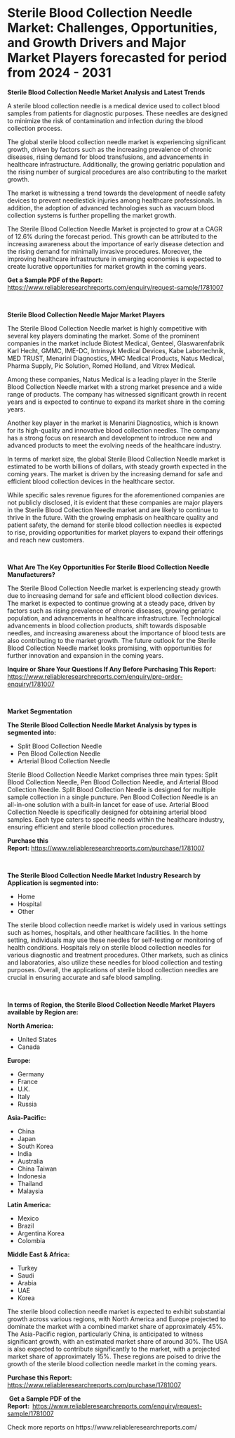 <p><h1>Sterile Blood Collection Needle Market: Challenges, Opportunities, and Growth Drivers and Major Market Players forecasted for period from 2024 - 2031</h1></p><p><strong>Sterile Blood Collection Needle Market Analysis and Latest Trends</strong></p>
<p><p>A sterile blood collection needle is a medical device used to collect blood samples from patients for diagnostic purposes. These needles are designed to minimize the risk of contamination and infection during the blood collection process.</p><p>The global sterile blood collection needle market is experiencing significant growth, driven by factors such as the increasing prevalence of chronic diseases, rising demand for blood transfusions, and advancements in healthcare infrastructure. Additionally, the growing geriatric population and the rising number of surgical procedures are also contributing to the market growth.</p><p>The market is witnessing a trend towards the development of needle safety devices to prevent needlestick injuries among healthcare professionals. In addition, the adoption of advanced technologies such as vacuum blood collection systems is further propelling the market growth.</p><p>The Sterile Blood Collection Needle Market is projected to grow at a CAGR of 12.6% during the forecast period. This growth can be attributed to the increasing awareness about the importance of early disease detection and the rising demand for minimally invasive procedures. Moreover, the improving healthcare infrastructure in emerging economies is expected to create lucrative opportunities for market growth in the coming years.</p></p>
<p><strong>Get a Sample PDF of the Report:&nbsp;</strong> <a href="https://www.reliableresearchreports.com/enquiry/request-sample/1781007">https://www.reliableresearchreports.com/enquiry/request-sample/1781007</a></p>
<p>&nbsp;</p>
<p><strong>Sterile Blood Collection Needle Major Market Players</strong></p>
<p><p>The Sterile Blood Collection Needle market is highly competitive with several key players dominating the market. Some of the prominent companies in the market include Biotest Medical, Genteel, Glaswarenfabrik Karl Hecht, GMMC, IME-DC, Intrinsyk Medical Devices, Kabe Labortechnik, MED TRUST, Menarini Diagnostics, MHC Medical Products, Natus Medical, Pharma Supply, Pic Solution, Romed Holland, and Vitrex Medical.</p><p>Among these companies, Natus Medical is a leading player in the Sterile Blood Collection Needle market with a strong market presence and a wide range of products. The company has witnessed significant growth in recent years and is expected to continue to expand its market share in the coming years.</p><p>Another key player in the market is Menarini Diagnostics, which is known for its high-quality and innovative blood collection needles. The company has a strong focus on research and development to introduce new and advanced products to meet the evolving needs of the healthcare industry.</p><p>In terms of market size, the global Sterile Blood Collection Needle market is estimated to be worth billions of dollars, with steady growth expected in the coming years. The market is driven by the increasing demand for safe and efficient blood collection devices in the healthcare sector.</p><p>While specific sales revenue figures for the aforementioned companies are not publicly disclosed, it is evident that these companies are major players in the Sterile Blood Collection Needle market and are likely to continue to thrive in the future. With the growing emphasis on healthcare quality and patient safety, the demand for sterile blood collection needles is expected to rise, providing opportunities for market players to expand their offerings and reach new customers.</p></p>
<p>&nbsp;</p>
<p><strong>What Are The Key Opportunities For Sterile Blood Collection Needle Manufacturers?</strong></p>
<p><p>The Sterile Blood Collection Needle market is experiencing steady growth due to increasing demand for safe and efficient blood collection devices. The market is expected to continue growing at a steady pace, driven by factors such as rising prevalence of chronic diseases, growing geriatric population, and advancements in healthcare infrastructure. Technological advancements in blood collection products, shift towards disposable needles, and increasing awareness about the importance of blood tests are also contributing to the market growth. The future outlook for the Sterile Blood Collection Needle market looks promising, with opportunities for further innovation and expansion in the coming years.</p></p>
<p><strong>Inquire or Share Your Questions If Any Before Purchasing This Report:</strong> <a href="https://www.reliableresearchreports.com/enquiry/pre-order-enquiry/1781007">https://www.reliableresearchreports.com/enquiry/pre-order-enquiry/1781007</a></p>
<p>&nbsp;</p>
<p><strong>Market Segmentation</strong></p>
<p><strong>The Sterile Blood Collection Needle Market Analysis by types is segmented into:</strong></p>
<p><ul><li>Split Blood Collection Needle</li><li>Pen Blood Collection Needle</li><li>Arterial Blood Collection Needle</li></ul></p>
<p><p>Sterile Blood Collection Needle Market comprises three main types: Split Blood Collection Needle, Pen Blood Collection Needle, and Arterial Blood Collection Needle. Split Blood Collection Needle is designed for multiple sample collection in a single puncture. Pen Blood Collection Needle is an all-in-one solution with a built-in lancet for ease of use. Arterial Blood Collection Needle is specifically designed for obtaining arterial blood samples. Each type caters to specific needs within the healthcare industry, ensuring efficient and sterile blood collection procedures.</p></p>
<p><strong>Purchase this Report:&nbsp;</strong><a href="https://www.reliableresearchreports.com/purchase/1781007">https://www.reliableresearchreports.com/purchase/1781007</a></p>
<p>&nbsp;</p>
<p><strong>The Sterile Blood Collection Needle Market Industry Research by Application is segmented into:</strong></p>
<p><ul><li>Home</li><li>Hospital</li><li>Other</li></ul></p>
<p><p>The sterile blood collection needle market is widely used in various settings such as homes, hospitals, and other healthcare facilities. In the home setting, individuals may use these needles for self-testing or monitoring of health conditions. Hospitals rely on sterile blood collection needles for various diagnostic and treatment procedures. Other markets, such as clinics and laboratories, also utilize these needles for blood collection and testing purposes. Overall, the applications of sterile blood collection needles are crucial in ensuring accurate and safe blood sampling.</p></p>
<p>&nbsp;</p>
<p><strong>In terms of Region, the Sterile Blood Collection Needle Market Players available by Region are:</strong></p>
<p>
    <p> <strong> North America: </strong>
        <ul>
            <li>United States</li>
            <li>Canada</li>
        </ul>
        </p> 
    <p> <strong> Europe: </strong>
        <ul>
            <li>Germany</li>
            <li>France</li>
            <li>U.K.</li>
            <li>Italy</li>
            <li>Russia</li>
        </ul>
        </p> 
    <p> <strong> Asia-Pacific: </strong>
        <ul>
            <li>China</li>
            <li>Japan</li>
            <li>South Korea</li>
            <li>India</li>
            <li>Australia</li>
            <li>China Taiwan</li>
            <li>Indonesia</li>
            <li>Thailand</li>
            <li>Malaysia</li>
        </ul>
        </p> 
    <p> <strong> Latin America: </strong>
        <ul>
            <li>Mexico</li>
            <li>Brazil</li>
            <li>Argentina Korea</li>
            <li>Colombia</li>
        </ul>
        </p> 
    <p> <strong> Middle East & Africa: </strong>
        <ul>
            <li>Turkey</li>
            <li>Saudi</li>
            <li>Arabia</li>
            <li>UAE</li>
            <li>Korea</li>
        </ul>
    </p>
    </p>
<p><p>The sterile blood collection needle market is expected to exhibit substantial growth across various regions, with North America and Europe projected to dominate the market with a combined market share of approximately 45%. The Asia-Pacific region, particularly China, is anticipated to witness significant growth, with an estimated market share of around 30%. The USA is also expected to contribute significantly to the market, with a projected market share of approximately 15%. These regions are poised to drive the growth of the sterile blood collection needle market in the coming years.</p></p>
<p><strong>Purchase this Report: </strong><a href="https://www.reliableresearchreports.com/purchase/1781007">https://www.reliableresearchreports.com/purchase/1781007</a></p>
<p>&nbsp;<strong>Get a Sample PDF of the Report:&nbsp;&nbsp;</strong><a href="https://www.reliableresearchreports.com/enquiry/request-sample/1781007">https://www.reliableresearchreports.com/enquiry/request-sample/1781007</a></p>
<p><strong></strong></p>
<p>Check more reports on https://www.reliableresearchreports.com/</p>